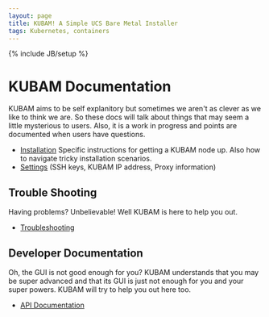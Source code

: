 ```yaml
---
layout: page
title: KUBAM! A Simple UCS Bare Metal Installer
tags: Kubernetes, containers
---
```

{% include JB/setup %}

# KUBAM Documentation

KUBAM aims to be self explanitory but sometimes we aren't as clever as we like to think we are.  So these docs will talk about things that may seem a little mysterious to users. Also, it is a work in progress and points are documented when users have questions. 

* [Installation](kubam-node.md) Specific instructions for getting a KUBAM node up. Also how to navigate tricky installation scenarios.
* [Settings](settings.md) (SSH keys, KUBAM IP address, Proxy information)

## Trouble Shooting

Having problems?  Unbelievable!  Well KUBAM is here to help you out. 

* [Troubleshooting](trouble.md)

## Developer Documentation

Oh, the GUI is not good enough for you?  KUBAM understands that you may be super advanced and that its GUI is just not enough for you and your super powers.  KUBAM will try to help you out here too. 

* [API Documentation](api.md)